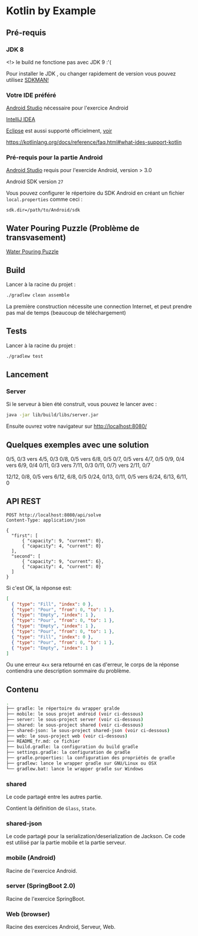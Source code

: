 Kotlin by Example
===

Pré-requis
---

### JDK 8
  
<!> le build ne fonctione pas avec JDK 9 :'(

Pour installer le JDK , ou changer rapidement de version vous pouvez utilisez [SDKMAN!](http://sdkman.io/)
  
### Votre IDE préféré
 
[Android Studio](https://developer.android.com/studio/index.html) nécessaire pour l'exercice Android

[IntelliJ IDEA](https://www.jetbrains.com/idea/)

[Eclipse](http://www.eclipse.org/) est aussi supporté officielment, [voir](https://kotlinlang.org/docs/tutorials/getting-started-eclipse.html)

<https://kotlinlang.org/docs/reference/faq.html#what-ides-support-kotlin>

### Pré-requis pour la partie Android

[Android Studio](https://developer.android.com/studio/index.html) requis pour l'exercide Android, version > 3.0

Android SDK version `27`

Vous pouvez configurer le répertoire du SDK Android en créant un fichier `local.properties` comme ceci :

```properties
sdk.dir=/path/to/Android/sdk
```

Water Pouring Puzzle (Problème de transvasement)
---

[Water Pouring Puzzle](https://en.wikipedia.org/wiki/Water_pouring_puzzle)

Build
---

Lancer à la racine du projet :

```bash
./gradlew clean assemble

```

La première construction nécessite une connection Internet, et peut prendre pas mal de temps (beaucoup de téléchargement)

Tests
---

Lancer à la racine du projet :

```bash
./gradlew test

```

Lancement
---

### Server

Si le serveur à bien été construit, vous pouvez le lancer avec :

```bash
java -jar lib/build/libs/server.jar
```

Ensuite ouvrez votre navigateur sur <http://localhost:8080/>

Quelques exemples avec une solution
---

0/5, 0/3 vers 4/5, 0/3
0/8, 0/5 vers 6/8, 0/5
0/7, 0/5 vers 4/7, 0/5
0/9, 0/4 vers 6/9, 0/4
0/11, 0/3 vers 7/11, 0/3
0/11, 0/7) vers 2/11, 0/7

12/12, 0/8, 0/5 vers 6/12, 6/8, 0/5
0/24, 0/13, 0/11, 0/5 vers 6/24, 6/13, 6/11, 0

API REST
---

```
POST http://localhost:8080/api/solve
Content-Type: application/json

{
  "first": [
      { "capacity": 9, "current": 0},
      { "capacity": 4, "current": 0}
  ],
  "second": [
      { "capacity": 9, "current": 6},
      { "capacity": 4, "current": 0}
  ]
}
```

Si c'est OK, la réponse est:

```json
[
  { "type": "Fill", "index": 0 },
  { "type": "Pour", "from": 0, "to": 1 },
  { "type": "Empty", "index": 1 },
  { "type": "Pour", "from": 0, "to": 1 },
  { "type": "Empty", "index": 1 },
  { "type": "Pour", "from": 0, "to": 1 },
  { "type": "Fill", "index": 0 },
  { "type": "Pour", "from": 0, "to": 1 },
  { "type": "Empty", "index": 1 }
]
```

Ou une erreur `4xx` sera retourné en cas d'erreur, le corps de la réponse contiendra une description sommaire du problème.

Contenu
---

```bash
.
├── gradle: le répertoire du wrapper gralde
├── mobile: le sous projet android (voir ci-dessous)
├── server: le sous-project server (voir ci-dessous)
├── shared: le sous-project shared (voir ci-dessous)
├── shared-json: le sous-project shared-json (voir ci-dessous)
├── web: le sous-project web (voir ci-dessous)
├── README_fr.md: ce fichier
├── build.gradle: la configuration du build gradle
├── settings.gradle: la configuration de gradle
├── gradle.properties: la configuration des propriétés de gradle
├── gradlew: lance le wrapper gradle sur GNU/Linux ou OSX
└── gradlew.bat: lance le wrapper gradle sur Windows
```

### shared

Le code partagé entre les autres partie.

Contient la définition de `Glass`, `State`.

### shared-json

Le code partagé pour la serialization/deserialization de Jackson.
Ce code est utilisé par la partie mobile et la partie serveur.

### mobile (Android)

Racine de l'exercice Android.

### server (SpringBoot 2.0)

Racine de l'exercice SpringBoot.

### Web (browser)

Racine des exercices Android, Serveur, Web.